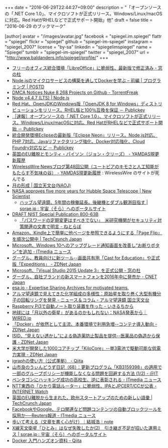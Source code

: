 +++
date = "2016-06-29T22:44:27+09:00"
description = "「オープンソースの「.NET Core 1.0」、マイクロソフトが正式リリース。Windows/Linux/macOSに対応。Red HatがRHELなどで正式サポート開始」他"
draft = false
title = "2016-06-29 のブックマーク"

[author]
  avatar = "/images/avatar.jpg"
  facebook = "spiegel.im.spiegel"
  flattr = "spiegel"
  flickr = "spiegel"
  github = "spiegel-im-spiegel"
  instagram = "spiegel_2007"
  license = "by-sa"
  linkedin = "spiegelimspiegel"
  name = "Spiegel"
  tumblr = "spiegel-im-spiegel"
  twitter = "spiegel_2007"
  url = "http://www.baldanders.info/spiegel/profile/"
+++

- [フリーのオフィス統合環境「LibreOffice」に脆弱性、最新版で修正済み - 窓の杜](http://forest.watch.impress.co.jp/docs/news/1007779.html)
- [Node.jsのマイクロサービスの構築を通してDockerを学ぶ – 前編 | プログラミング | POSTD](http://postd.cc/learn-docker-by-building-a-microservice-1/)
- [DMCA Notices Nuke 8,268 Projects on Github - TorrentFreak](https://torrentfreak.com/dmca-notices-nuke-8268-projects-on-github-160629/)
- [Node v4.4.7 (LTS) | Node.js](https://nodejs.org/en/blog/release/v4.4.7/)
- [Red Hat、OpenJDKのWindows版「OpenJDK 8 for Windows」ディストリビューションをリリース。RHEL版と100％互換を保証 － Publickey](http://www.publickey1.jp/blog/16/red_hat_openjdk_8_for_windows.html)
- [［速報］オープンソースの「.NET Core 1.0」、マイクロソフトが正式リリース。Windows/Linux/macOSに対応。Red HatがRHELなどで正式サポート開始 － Publickey](http://www.publickey1.jp/blog/16/net_core_10_redhat.html)
- [統合開発環境Eclipseの最新版「Eclipse Neon」リリース。Node.js対応、PHP 7対応、Javaリファクタリング強化、Docker対応強化、Cloud Foundry対応など － Publickey](http://www.publickey1.jp/blog/16/eclipse_neon.html)
- [英国のEU離脱とモンティ・パイソン（ジョン・クリーズ） - YAMDAS現更新履歴](http://d.hatena.ne.jp/yomoyomo/20160628/brexit)
- [WirelessWire Newsブログ第48回公開（ユートピアのキモさと人工知能がもたらす不気味の谷） - YAMDAS現更新履歴](http://d.hatena.ne.jp/yomoyomo/20160628/wirelesswire) : WirelessWire のサイトが死んでる
- [月の形成 | 国立天文台(NAOJ)](http://www.nao.ac.jp/gallery/weekly/2016/20160628-4d2u.html)
- [NASA approves five more years for Hubble Space Telescope | New Scientist](https://www.newscientist.com/article/2095042-nasa-approves-five-more-years-for-hubble-space-telescope/)
    - [ハッブル望遠鏡、5年間の稼働延長。後継機とダブル観測目指す | sorae.jp : 宇宙（そら）へのポータルサイト](http://sorae.jp/030201/2016_06_26_hubble.html)
- [DRAFT NIST Special Publication 800-63B](https://pages.nist.gov/800-63-3/sp800-63b.html)
    - [「パスワードの定期変更はすべきでない」　米研究機関がセキュリティ対策関連の文書で明言 - ねとらぼ](http://nlab.itmedia.co.jp/nl/articles/1606/28/news127.html)
- [Amazon、Kindle上で簡単に他ページを参照できるようにする「Page Flip」を順次公開中 | TechCrunch Japan](http://jp.techcrunch.com/2016/06/29/20160628amazon-introduces-page-flip-for-kindle/)
- [Microsoft、Windows 10へのアップグレード通知画面を改善し“お断りボタン”を追加 - ITmedia ニュース](http://www.itmedia.co.jp/news/articles/1606/29/news063.html)
- [グーグル、教員向けに新ツール--画面共有用「Cast for Education」や正式版「Expeditions」 - ZDNet Japan](http://japan.zdnet.com/article/35084964/)
- [Microsoft、「Visual Studio 2015 Update 3」を正式公開 - 窓の杜](http://forest.watch.impress.co.jp/docs/news/1007454.html)
- [グーグル、自社ブランドの新スマートフォンを2016年中に発売か - CNET Japan](http://japan.cnet.com/news/service/35084970/)
- [esa.io - Expertise Sharing Archives for motivated teams.](https://esa.io/)
- [アルマ望遠鏡で見えてきた化学組成の多様性：原始星を取り巻く大型有機分子の回転リングを発見 - ニュース＆コラム - アルマ望遠鏡 国立天文台](http://alma.mtk.nao.ac.jp/j/news/info/2016/0628post_662.html)
- [Raspberry Pi3で自動ノート取り装置を作った - いきるちから](http://dolicas.hatenablog.com/entry/2016/06/26/231848)
- [地球には「月以外の衛星」があるのかもしれない：NASA発表から｜WIRED.jp](http://wired.jp/2016/06/24/asteroid-ho3/)
- [「Docker」が依然として主流、本番環境で利用急増--コンテナ導入動向 - ZDNet Japan](http://japan.zdnet.com/article/35084914/)
- [ISID、“見えない透かし”による偽造薬防止製品を提供--医薬品の偽造から保護 - ZDNet Japan](http://japan.zdnet.com/article/35084861/)
- [米大学が開発した1000コアチップ「KiloCore」--単3電池で駆動可能な低電力実現 - ZDNet Japan](http://japan.zdnet.com/article/35084895/)
- [igraphの使い方（公式準拠） - Qiita](http://qiita.com/scapegoat_11_/items/d99cbcfea053d9fcd8d2)
- [山市良のうぃんどうず日記（68）：更新プログラム「KB3159398」の適用で一部のグループポリシーが機能しなくなる問題を回避する方法 (1/2) - ＠IT](http://www.atmarkit.co.jp/ait/articles/1606/27/news016.html)
- [ペンタゴンにハッキング成功の高校生、逆に表彰される - ITmedia ニュース](http://www.itmedia.co.jp/news/articles/1606/27/news071.html)
- [NTT東西の「ひかり電話ルーター」に脆弱性、IPAとJPCERT/CCが公表 -INTERNET Watch](http://internet.watch.impress.co.jp/docs/news/1007288.html)
- [英国のEU離脱から生まれた、欧州スタートアップのための新しい語彙 | TechCrunch Japan](http://jp.techcrunch.com/2016/06/27/20160626brexit-creates-a-new-vocabulary-for-startups-in-europe/)
- [FacebookやGoogle、テロ関連など問題コンテンツの自動ブロックツールを採用か──Reuters報道 - ITmedia ニュース](http://www.itmedia.co.jp/news/articles/1606/27/news082.html)
- [歩いて考える（文章を書く心がけ）｜結城浩｜note](https://note.mu/hyuki/n/n267ef5ac05ac)
- [X線天文衛星「ひとみ」はなぜ失敗したか(2)　引き継ぎ不足が招いた運用ミス | sorae.jp : 宇宙（そら）へのポータルサイト](http://sorae.jp/02/2016_06_26_astro-h.html)
- [Docker 入門ハンズオン資料 - Qiita](http://qiita.com/zembutsu/items/891c7ffd2c36097400b1)
